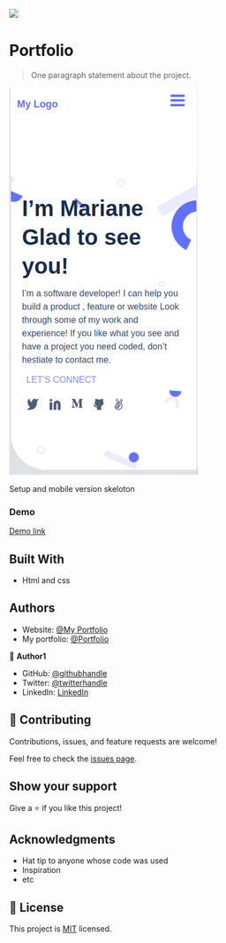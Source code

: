 ![](https://github.com/LionRouge1/Portfolio.git)

# Portfolio

> One paragraph statement about the project.

![screenshot](images/Screenshot_ps_pr.png)

Setup and mobile version skeloton

### Demo
[Demo link](https://lionrouge1.github.io/Portfolio/)

## Built With

- Html and css

## Authors
- Website: [@My Portfolio](https://lionrouge1.github.io/Portfolio/)
- My portfolio: [@Portfolio](https://lionrouge1.github.io/Portfolio/)

👤 **Author1**

- GitHub: [@githubhandle](https://github.com/LionRouge1)
- Twitter: [@twitterhandle](https://twitter.com/@Matchoudi1)
- LinkedIn: [LinkedIn](https://linkedin.com/in/linkedinhandle)


## 🤝 Contributing

Contributions, issues, and feature requests are welcome!

Feel free to check the [issues page](../../issues/).

## Show your support

Give a ⭐️ if you like this project!

## Acknowledgments

- Hat tip to anyone whose code was used
- Inspiration
- etc

## 📝 License

This project is [MIT](./MIT.md) licensed.